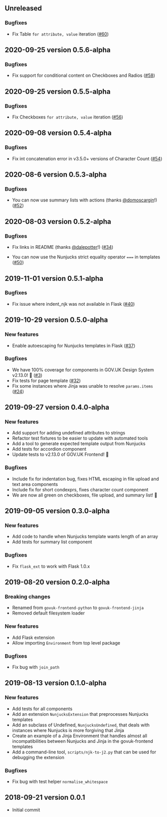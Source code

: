 ## Unreleased

### Bugfixes

* Fix Table `for attribute, value` iteration ([#60](https://github.com/alphagov/govuk-frontend-jinja/pull/60))
## 2020-09-25 version 0.5.6-alpha

### Bugfixes

* Fix support for conditional content on Checkboxes and Radios ([#58](https://github.com/alphagov/govuk-frontend-jinja/pull/58))

## 2020-09-25 version 0.5.5-alpha

### Bugfixes

* Fix Checkboxes `for attribute, value` iteration ([#56](https://github.com/alphagov/govuk-frontend-jinja/pull/56))

## 2020-09-08 version 0.5.4-alpha

### Bugfixes

* Fix int concatenation error in v3.5.0+ versions of Character Count ([#54](https://github.com/alphagov/govuk-frontend-jinja/pull/54))

## 2020-08-6 version 0.5.3-alpha

### Bugfixes

* You can now use summary lists with actions (thanks [@domoscargin](https://github.com/domoscargin)!) ([#52](https://github.com/alphagov/govuk-frontend-jinja/pull/52))

## 2020-08-03 version 0.5.2-alpha

### Bugfixes

* Fix links in README (thanks [@dalepotter](https://github.com/dalepotter)!) ([#34](https://github.com/alphagov/govuk-frontend-jinja/pull/34))

* You can now use the Nunjucks strict equality operator `===` in templates ([#50](https://github.com/alphagov/govuk-frontend-jinja/pull/50))

## 2019-11-01 version 0.5.1-alpha

### Bugfixes

* Fix issue where indent_njk was not available in Flask ([#40](https://github.com/alphagov/govuk-frontend-jinja/issues/40))

## 2019-10-29 version 0.5.0-alpha

### New features

* Enable autoescaping for Nunjucks templates in Flask ([#37](https://github.com/alphagov/govuk-frontend-jinja/pull/37))

### Bugfixes

* We have 100% coverage for components in GOV.UK Design System v2.13.0! :raised_hands: ([#3](https://github.com/alphagov/govuk-frontend-jinja/issues/3))
* Fix tests for page template ([#32](https://github.com/alphagov/govuk-frontend-jinja/pull/32))
* Fix some instances where Jinja was unable to resolve `params.items` ([#24](https://github.com/alphagov/govuk-frontend-jinja/pull/24))

## 2019-09-27 version 0.4.0-alpha

### New features

* Add support for adding undefined attributes to strings
* Refactor test fixtures to be easier to update with automated tools
* Add a tool to generate expected template output from Nunjucks
* Add tests for accordion component
* Update tests to v2.13.0 of GOV.UK Frontend! :tada:

### Bugfixes

* Include fix for indentation bug, fixes HTML escaping in file upload and text area components
* Include fix for short condexprs, fixes character count component
* We are now all green on checkboxes, file upload, and summary list! :muscle:

## 2019-09-05 version 0.3.0-alpha

### New features

* Add code to handle when Nunjucks template wants length of an array
* Add tests for summary list component

###  Bugfixes

* Fix `flask_ext` to work with Flask 1.0.x

## 2019-08-20 version 0.2.0-alpha

### Breaking changes

* Renamed from `govuk-frontend-python` to `govuk-frontend-jinja`
* Removed default filesystem loader

### New features

* Add Flask extension
* Allow importing `Environment` from top level package

### Bugfixes

* Fix bug with `join_path`

## 2019-08-13 version 0.1.0-alpha

### New features

* Add tests for all components
* Add an extension `NunjucksExtension` that preprocesses Nunjucks templates
* Add an subclass of Undefined, `NunjucksUndefined`, that deals with instances where Nunjucks is more forgiving that Jinja
* Create an example of a Jinja Environment that handles almost all incompatibilities between Nunjucks and Jinja in the govuk-frontend templates
* Add a command-line tool, `scripts/njk-to-j2.py` that can be used for debugging the extension

### Bugfixes

* Fix bug with test helper `normalise_whitespace`

## 2018-09-21 version 0.0.1

* Initial commit
